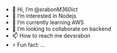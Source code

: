 - 👋 Hi, I’m @srabonM360ict
- 👀 I’m interested in Nodejs
- 🌱 I’m currently learning AWS
- 💞️ I’m looking to collaborate on backend
- 📫 How to reach me devsrabon
- ⚡ Fun fact: ...

<!---
srabonM360ict/srabonM360ict is a ✨ special ✨ repository because its `README.md` (this file) appears on your GitHub profile.
You can click the Preview link to take a look at your changes.
--->
